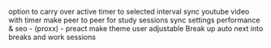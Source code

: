 option to carry over active timer to selected interval
sync youtube video with timer
make peer to peer for study sessions sync settings
performance & seo - (proxx) - preact
make theme user adjustable
Break up auto next into breaks and work sessions
